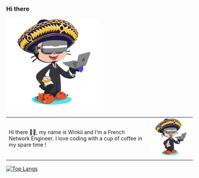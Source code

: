 ### Hi there 


<img src="https://github.com/Winkii/Winkii/blob/main/img/profile.png" alt="Profile" width="250"/>
<table border="0">

 <tr>
    <td>Hi there 👋👋, my name is Winkii and I'm a French Network Engineer. I love coding with a cup of coffee in my spare time !
 </td>
    <td><img src="https://github.com/Winkii/Winkii/blob/main/img/profile.png" alt="Profile" width="250"/></td>
 </tr>
</table>

[![Top Langs](https://github-readme-stats.vercel.app/api/top-langs/?username=Winkii&langs_count=8&bg_color=0,26A641,1F6FEB&title_color=fff&text_color=fff)](https://github.com/Winkii/github-readme-stats)


<!--
**Winkii/Winkii** is a ✨ _special_ ✨ repository because its `README.md` (this file) appears on your GitHub profile.

Here are some ideas to get you started:

- 🔭 I’m currently working on ...
- 🌱 I’m currently learning ...
- 👯 I’m looking to collaborate on ...
- 🤔 I’m looking for help with ...
- 💬 Ask me about ...
- 📫 How to reach me: ...
- 😄 Pronouns: ...
- ⚡ Fun fact: ...
-->
